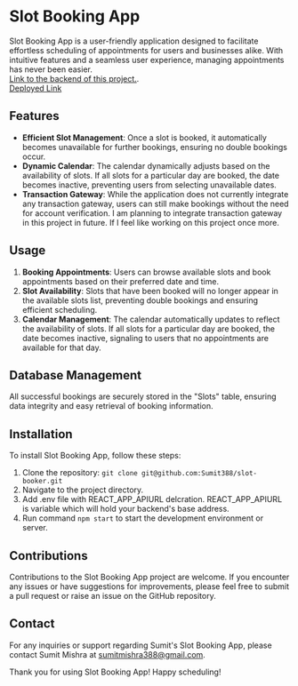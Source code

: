 # Slot Booking App

Slot Booking App is a user-friendly application designed to facilitate effortless scheduling of appointments for users and businesses alike. With intuitive features and a seamless user experience, managing appointments has never been easier. <br/>
[Link to the backend of this project.](https://github.com/Sumit388/slot-booking-backend). <br/>
[Deployed Link](https://slot-booker.vercel.app/)

## Features

- **Efficient Slot Management**: Once a slot is booked, it automatically becomes unavailable for further bookings, ensuring no double bookings occur.
- **Dynamic Calendar**: The calendar dynamically adjusts based on the availability of slots. If all slots for a particular day are booked, the date becomes inactive, preventing users from selecting unavailable dates.
- **Transaction Gateway**: While the application does not currently integrate any transaction gateway, users can still make bookings without the need for account verification. I am planning to integrate transaction gateway in this project in future. If I feel like working on this project once more.

## Usage

1. **Booking Appointments**: Users can browse available slots and book appointments based on their preferred date and time.
2. **Slot Availability**: Slots that have been booked will no longer appear in the available slots list, preventing double bookings and ensuring efficient scheduling.
3. **Calendar Management**: The calendar automatically updates to reflect the availability of slots. If all slots for a particular day are booked, the date becomes inactive, signaling to users that no appointments are available for that day.

## Database Management

All successful bookings are securely stored in the "Slots" table, ensuring data integrity and easy retrieval of booking information.

## Installation

To install Slot Booking App, follow these steps:

1. Clone the repository: `git clone git@github.com:Sumit388/slot-booker.git`
2. Navigate to the project directory.
3. Add .env file with REACT_APP_APIURL delcration. REACT_APP_APIURL is variable which will hold your backend's base address.
4. Run command `npm start` to start the development environment or server.

## Contributions

Contributions to the Slot Booking App project are welcome. If you encounter any issues or have suggestions for improvements, please feel free to submit a pull request or raise an issue on the GitHub repository.


## Contact

For any inquiries or support regarding Sumit's Slot Booking App, please contact Sumit Mishra at [sumitmishra388@gmail.com](mailto:sumitmishra388@gmail.com).

Thank you for using Slot Booking App! Happy scheduling!
